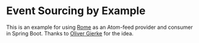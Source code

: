 # Event Sourcing by Example

This is an example for using [Rome](https://rometools.github.io/rome/) as an Atom-feed provider and consumer in Spring Boot. Thanks to [Oliver Gierke](https://github.com/olivergierke) for the idea.
